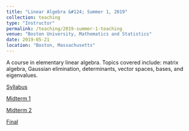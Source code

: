 ```yaml
---
title: "Linear Algebra &#124; Summer 1, 2019"
collection: teaching
type: "Instructor"
permalink: /teaching/2019-summer-1-teaching
venue: "Boston University, Mathematics and Statistics"
date: 2019-05-21
location: "Boston, Massachusetts"
---
```


A course in elementary linear algebra. Topics covered include: matrix algebra, Gaussian elimination, determinants, vector spaces, bases, and
eigenvalues.

[Syllabus](http://trevormnorton.github.io/files/MA_242_Syllabus_2019_1.pdf)

[Midterm 1](http://trevormnorton.github.io/files/MA_242_Midterm1_2019_1.pdf)

[Midterm 2](http://trevormnorton.github.io/files/MA_242_Midterm2_2019_1.pdf)

[Final](http://trevormnorton.github.io/files/MA_242_Final_2019_1.pdf)
